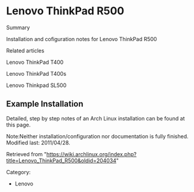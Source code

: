 Lenovo ThinkPad R500
====================

Summary

Installation and cofiguration notes for Lenovo ThinkPad R500

Related articles

Lenovo ThinkPad T400

Lenovo ThinkPad T400s

Lenovo Thinkpad SL500

Example Installation
--------------------

Detailed, step by step notes of an Arch Linux installation can be found
at this page.

Note:Neither installation/configuration nor documentation is fully
finished. Modified last: 2011/04/28.

Retrieved from
"https://wiki.archlinux.org/index.php?title=Lenovo_ThinkPad_R500&oldid=204034"

Category:

-   Lenovo
